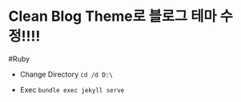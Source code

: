 # Clean Blog Theme로 블로그 테마 수정!!!!

#Ruby 
- Change Directory
`cd /d D:\`

- Exec
`bundle exec jekyll serve `